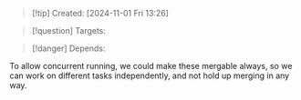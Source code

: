 
>[!tip] Created: [2024-11-01 Fri 13:26]

>[!question] Targets: 

>[!danger] Depends: 

To allow concurrent running, we could make these mergable always, so we can work on different tasks independently, and not hold up merging in any way.